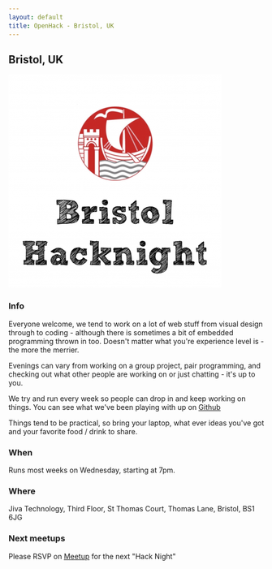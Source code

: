 ```yaml
---
layout: default
title: OpenHack - Bristol, UK
---
```


## Bristol, UK

![Bristol Hack Night!](/bristol/logo.png)

### Info

Everyone welcome, we tend to work on a lot of web stuff from visual design through to coding - although there is sometimes a bit of embedded programming thrown in too. Doesn't matter what you're experience level is - the more the merrier.

Evenings can vary from working on a group project, pair programming, and checking out what other people are working on or just chatting - it's up to you.

We try and run every week so people can drop in and keep working on things. You can see what we've been playing with up on [Github](https://github.com/bristol-hacknight/)

Things tend to be practical, so bring your laptop, what ever ideas you've got and your favorite food / drink to share.

### When

Runs most weeks on Wednesday, starting at 7pm.

### Where

Jiva Technology, Third Floor, St Thomas Court, Thomas Lane, Bristol, BS1 6JG

### Next meetups

Please RSVP on [Meetup](http://www.meetup.com/bristolwebfolk/) for the next "Hack Night"
